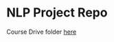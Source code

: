 # NLP Project Repo

Course Drive folder [here](https://drive.google.com/open?id=1-MucJRXvx_dxEelqefdB2azefQ4Ov1C9 "NLP Project Drive Folder")
